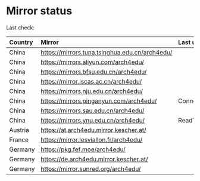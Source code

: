 <script src="./time.js"></script>
# Mirror status
Last check: <script type="text/javascript">localize(1677894178.8314626);</script>

|Country|Mirror|Last update|
|:------|:-----|:----------|
|China|https://mirrors.tuna.tsinghua.edu.cn/arch4edu/|<script type="text/javascript">localize(1677868554);</script>|
|China|https://mirrors.aliyun.com/arch4edu/|<script type="text/javascript">localize(1677825338);</script>|
|China|https://mirrors.bfsu.edu.cn/arch4edu/|<script type="text/javascript">localize(1677868554);</script>|
|China|https://mirror.iscas.ac.cn/arch4edu/|<script type="text/javascript">localize(1677868554);</script>|
|China|https://mirrors.nju.edu.cn/arch4edu/|<script type="text/javascript">localize(1677825338);</script>|
|China|https://mirrors.pinganyun.com/arch4edu/|ConnectionError|
|China|https://mirrors.sau.edu.cn/arch4edu/|<script type="text/javascript">localize(1673850842);</script>|
|China|https://mirrors.ynu.edu.cn/arch4edu/|ReadTimeout|
|Austria|https://at.arch4edu.mirror.kescher.at/|<script type="text/javascript">localize(1677868554);</script>|
|France|https://mirror.lesviallon.fr/arch4edu/|<script type="text/javascript">localize(1677868554);</script>|
|Germany|https://pkg.fef.moe/arch4edu/|<script type="text/javascript">localize(1677868554);</script>|
|Germany|https://de.arch4edu.mirror.kescher.at/|<script type="text/javascript">localize(1677868554);</script>|
|Germany|https://mirror.sunred.org/arch4edu/|<script type="text/javascript">localize(1677868554);</script>|

<script src="./tablefilter/tablefilter.js"></script>
<script src="./table.js"></script>